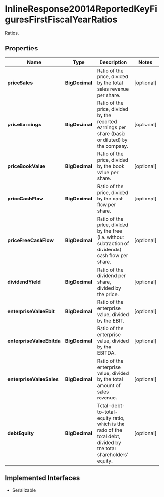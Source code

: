 

# InlineResponse20014ReportedKeyFiguresFirstFiscalYearRatios

Ratios.

## Properties

Name | Type | Description | Notes
------------ | ------------- | ------------- | -------------
**priceSales** | **BigDecimal** | Ratio of the price, divided by the total sales revenue per share. |  [optional]
**priceEarnings** | **BigDecimal** | Ratio of the price, divided by the reported earnings per share (basic or diluted) by the company. |  [optional]
**priceBookValue** | **BigDecimal** | Ratio of the price, divided by the book value per share. |  [optional]
**priceCashFlow** | **BigDecimal** | Ratio of the price, divided by the cash flow per share. |  [optional]
**priceFreeCashFlow** | **BigDecimal** | Ratio of the price, divided by the free (i.e. without subtraction of dividends) cash flow per share. |  [optional]
**dividendYield** | **BigDecimal** | Ratio of the dividend per share, divided by the price. |  [optional]
**enterpriseValueEbit** | **BigDecimal** | Ratio of the enterprise value, divided by the EBIT. |  [optional]
**enterpriseValueEbitda** | **BigDecimal** | Ratio of the enterprise value, divided by the EBITDA. |  [optional]
**enterpriseValueSales** | **BigDecimal** | Ratio of the enterprise value, divided by the total amount of sales revenue. |  [optional]
**debtEquity** | **BigDecimal** | Total-debt-to-total-equity ratio, which is the ratio of the total debt, divided by the total shareholders&#39; equity. |  [optional]


## Implemented Interfaces

* Serializable


